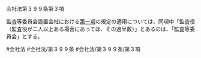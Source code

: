 会社法第３９９条第３項

監査等委員会設置会社における[第一項](会社法＿＿＿＿第３９９条第１項)の規定の適用については、同項中「監査役（監査役が二人以上ある場合にあっては、その過半数）」とあるのは、「監査等委員会」とする。

#会社法
#会社法/第３９９条
#会社法/第３９９条/第３項
